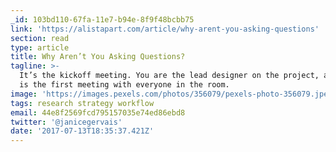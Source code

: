 ```yaml
---
_id: 103bd110-67fa-11e7-b94e-8f9f48bcbb75
link: 'https://alistapart.com/article/why-arent-you-asking-questions'
section: read
type: article
title: Why Aren’t You Asking Questions?
tagline: >-
  It’s the kickoff meeting. You are the lead designer on the project, and this
  is the first meeting with everyone in the room.
image: 'https://images.pexels.com/photos/356079/pexels-photo-356079.jpeg'
tags: research strategy workflow
email: 44e8f2569fcd795157035e74ed86ebd8
twitter: '@janicegervais'
date: '2017-07-13T18:35:37.421Z'
---
```

